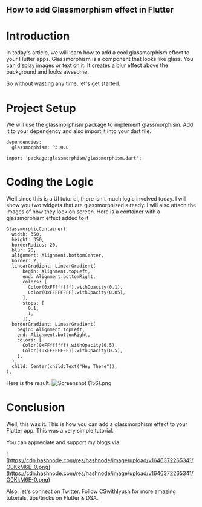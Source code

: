 ## How to add Glassmorphism effect in Flutter

# Introduction
In today's article, we will learn how to add a cool glassmorphism effect to your Flutter apps. Glassmorphism is a component that looks like glass. You can display images or text on it. It creates a blur effect above the background and looks awesome.  

So without wasting any time, let's get started.

# Project Setup
We will use the glassmorphism package to implement glassmorphism. Add it to your dependency and also import it into your dart file.

```
dependencies:
  glassmorphism: ^3.0.0
```

```
import 'package:glassmorphism/glassmorphism.dart';
```

# Coding the Logic
Well since this is a UI tutorial, there isn't much logic involved today. I will show you two widgets that are glassmorphized already. I will also attach the images of how they look on screen. Here is a container with a glassmorphism effect added to it

```
GlassmorphicContainer(
  width: 350,
  height: 350,
  borderRadius: 20,
  blur: 20,
  alignment: Alignment.bottomCenter,
  border: 2,
  linearGradient: LinearGradient(
      begin: Alignment.topLeft,
      end: Alignment.bottomRight,
      colors: [
        Color(0xFFffffff).withOpacity(0.1),
        Color(0xFFFFFFFF).withOpacity(0.05),
      ],
      stops: [
        0.1,
        1,
      ]),
  borderGradient: LinearGradient(
    begin: Alignment.topLeft,
    end: Alignment.bottomRight,
    colors: [
      Color(0xFFffffff).withOpacity(0.5),
      Color((0xFFFFFFFF)).withOpacity(0.5),
    ],
  ),
  child: Center(child:Text("Hey There")),
),
```

Here is the result.
![Screenshot (156).png](https://cdn.hashnode.com/res/hashnode/image/upload/v1648742294457/mYcJPDc0E.png)

# Conclusion
Well, this was it. This is how you can add a glassmorphism effect to your Flutter app. This was a very simple tutorial. 

You can appreciate and support my blogs via.

![https://cdn.hashnode.com/res/hashnode/image/upload/v1646372265341/O0KkM6E-0.png](https://cdn.hashnode.com/res/hashnode/image/upload/v1646372265341/O0KkM6E-0.png)

Also, let's connect on [Twitter](https://twitter.com/Iyush004). Follow CSwithIyush for more amazing tutorials, tips/tricks on Flutter & DSA.